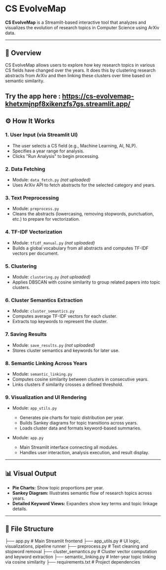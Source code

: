 # CS EvolveMap

**CS EvolveMap** is a Streamlit-based interactive tool that analyzes and visualizes the evolution of research topics in Computer Science using ArXiv data.

---

## 📌 Overview

CS EvolveMap allows users to explore how key research topics in various CS fields have changed over the years. It does this by clustering research abstracts from ArXiv and then linking these clusters over time based on semantic similarity.

Try the app here : https://cs-evolvemap-khetxmjnpf8xikenzfs7gs.streamlit.app/
---

## ⚙️ How It Works

### 1. **User Input (via Streamlit UI)**
- The user selects a CS field (e.g., Machine Learning, AI, NLP).
- Specifies a year range for analysis.
- Clicks "Run Analysis" to begin processing.

### 2. **Data Fetching**
- Module: `data_fetch.py` *(not uploaded)*
- Uses ArXiv API to fetch abstracts for the selected category and years.

### 3. **Text Preprocessing**
- Module: `preprocess.py`
- Cleans the abstracts (lowercasing, removing stopwords, punctuation, etc.) to prepare for vectorization.

### 4. **TF-IDF Vectorization**
- Module: `tfidf_manual.py` *(not uploaded)*
- Builds a global vocabulary from all abstracts and computes TF-IDF vectors per document.

### 5. **Clustering**
- Module: `clustering.py` *(not uploaded)*
- Applies DBSCAN with cosine similarity to group related papers into topic clusters.

### 6. **Cluster Semantics Extraction**
- Module: `cluster_semantics.py`
- Computes average TF-IDF vectors for each cluster.
- Extracts top keywords to represent the cluster.

### 7. **Saving Results**
- Module: `save_results.py` *(not uploaded)*
- Stores cluster semantics and keywords for later use.

### 8. **Semantic Linking Across Years**
- Module: `semantic_linking.py`
- Computes cosine similarity between clusters in consecutive years.
- Links clusters if similarity crosses a defined threshold.

### 9. **Visualization and UI Rendering**
- Module: `app_utils.py`
  - Generates pie charts for topic distribution per year.
  - Builds Sankey diagrams for topic transitions across years.
  - Loads cluster data and formats keyword-based summaries.

- Module: `app.py`
  - Main Streamlit interface connecting all modules.
  - Handles user interaction, analysis execution, and result display.

---

## 📊 Visual Output

- **Pie Charts:** Show topic proportions per year.
- **Sankey Diagram:** Illustrates semantic flow of research topics across years.
- **Detailed Keyword Views:** Expanders show key terms and topic linkage details.

---

## 📁 File Structure

├── app.py # Main Streamlit frontend
├── app_utils.py # UI logic, visualizations, pipeline runner
├── preprocess.py # Text cleaning and stopword removal
├── cluster_semantics.py # Cluster vector computation and keyword extraction
├── semantic_linking.py # Inter-year topic linking via cosine similarity
├── requirements.txt # Project dependencies
